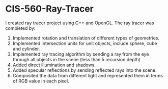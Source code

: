CIS-560-Ray-Tracer
==================
I created ray tracer project using C++ and OpenGL. 
The ray tracer was completed by:
1. Implemented rotation and translation of different types of geometries. 
2. Implemented intersection units for unit objects, include sphere, cube and cylinder. 
3. Implemented ray tracing algorithm by sending a ray from the eye through all objects in the scene (less than 5 recursion depth)
4. Added direct illumination and shadows. 
5. Added specular reflections by sending reflected rays into the scene. 
6. Composited the data from different light and represented them in terms of RGB value in each pixel.  

 
